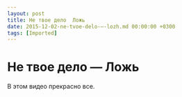```yaml
---
layout: post
title: Не твое дело  Ложь
date: 2015-12-02-ne-tvoe-delo-—-lozh.md 00:00:00 +0300
tags: [Imported]
---
```

# Не твое дело — Ложь 

В этом видео прекрасно все.